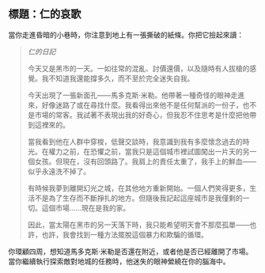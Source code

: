 ## 標題：仁的哀歌

當你走進昏暗的小巷時，你注意到地上有一張撕破的紙條。你把它撿起來讀：

> _仁的日記_
>
> 今天又是黑市的一天。一如往常的混亂、討價還價，以及隨時有人拔槍的感覺。我不知道我還能撐多久，而不至於完全迷失自我。
>
> 今天出現了一張新面孔——馬多克斯·米勒。他帶著一種奇怪的眼神走進來，好像迷路了或在尋找什麼。我看得出來他不是任何幫派的一份子，也不是市場的常客。我試著不表現出我的好奇心，但我忍不住思考是什麼把他帶到這裡來的。
>
> 當我看到他在人群中穿梭，低聲交談時，我意識到我有多麼懷念過去的時光。在權力之前，在恐懼之前，當我只是這個城市裡試圖闖出一片天的另一個女孩。但現在，沒有回頭路了。我肩上的責任太重了，我手上的鮮血——似乎永遠洗不掉了。
>
> 有時候我夢到離開幻光之城，在其他地方重新開始。一個人們笑得更多，生活不是為了生存而不斷掙扎的地方。但隨後我記起這座城市是我僅剩的一切。這個市場……現在是我的家。
>
> 因此，當太陽在黑市的另一天落下時，我只能希望明天會不那麼孤單——也許，也許，我會找到一種方法擺脫這個暴力和欺騙的循環。

你環顧四周，想知道馬多克斯·米勒是否還在附近，或者他是否已經離開了市場。當你繼續執行探索敵對地城的任務時，他迷失的眼神縈繞在你的腦海中。
